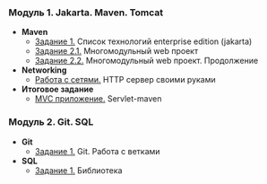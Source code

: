 ### Модуль 1. Jakarta. Maven. Tomcat
- **Maven**
  - [Задание 1.](https://github.com/r0ck17/introduction-to-maven) Список технологий enterprise edition (jakarta)
  - [Задание 2.1.](https://github.com/r0ck17/multi-module-web-project)  Многомодульный web проект
  - [Задание 2.2.](https://github.com/r0ck17/multi-module-web-project/tree/with-database) Многомодульный web проект. Продолжение
- **Networking**
  - [Работа с сетями.](https://github.com/r0ck17/http-networking) HTTP сервер своими руками
- **Итоговое задание**
  - [MVC приложение.](https://github.com/r0ck17/mvc-app) Servlet-maven

### Модуль 2. Git. SQL
- **Git**
  - [Задание 1.](https://github.com/r0ck17/MergeExperience/tree/develop_evgeniy) Git. Работа с ветками
- **SQL**
  - [Задание 1.]() Библиотека